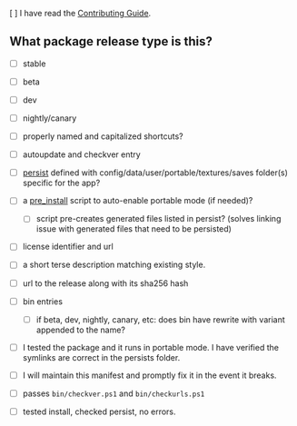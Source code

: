 <!-- Provide a general summary of your changes in the title above -->

<!--
  By opening this PR you confirm that will follow the contribution guidelines. You agree to submit a fully featured working manifest that creates shortcuts, bin shims, persists data, enable portable mode, and auto updates.
-->

[ ] I have read the [Contributing Guide](../CONTRIBUTING.md).

## What package release type is this?
- [ ] stable
- [ ] beta
- [ ] dev
- [ ] nightly/canary

- [ ] properly named and capitalized shortcuts?
- [ ] autoupdate and checkver entry [](https://github.com/ScoopInstaller/Scoop/wiki/App-Manifest-Autoupdate)
- [ ] [persist](https://github.com/ScoopInstaller/Scoop/wiki/Persistent-data) defined with config/data/user/portable/textures/saves folder(s) specific for the app?
- [ ] a [pre_install](https://github.com/ScoopInstaller/Scoop/wiki/Pre--and-Post-install-scripts) script to auto-enable portable mode (if needed)?
  - [ ] script pre-creates generated files listed in persist? (solves linking issue with generated files that need to be persisted)
- [ ] license identifier and url
- [ ] a short terse description matching existing style.
- [ ] url to the release along with its sha256 hash
- [ ] bin entries
    - [ ] if beta, dev, nightly, canary, etc: does bin have rewrite with variant appended to the name?
- [ ] I tested the package and it runs in portable mode. I have verified the symlinks are correct in the persists folder.
- [ ] I will maintain this manifest and promptly fix it in the event it breaks.
- [ ] passes `bin/checkver.ps1` and `bin/checkurls.ps1`
- [ ] tested install, checked persist, no errors.
